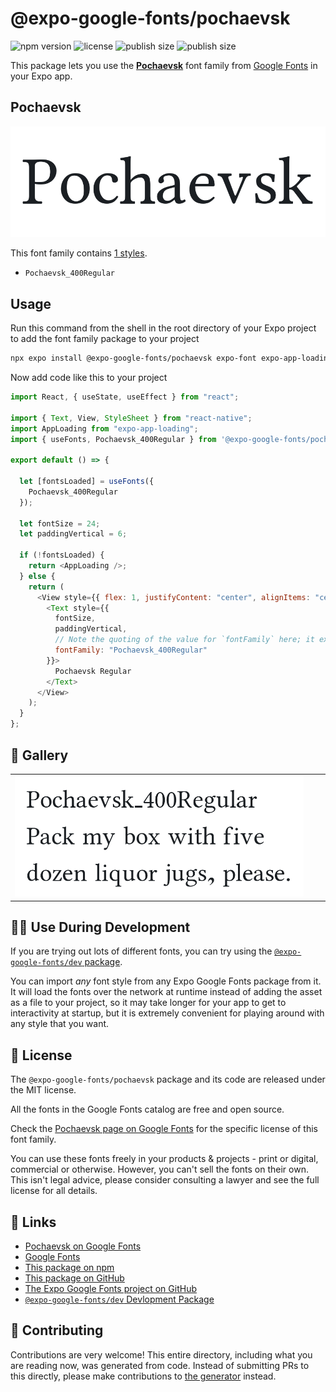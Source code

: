 # @expo-google-fonts/pochaevsk

![npm version](https://flat.badgen.net/npm/v/@expo-google-fonts/pochaevsk)
![license](https://flat.badgen.net/github/license/expo/google-fonts)
![publish size](https://flat.badgen.net/packagephobia/install/@expo-google-fonts/pochaevsk)
![publish size](https://flat.badgen.net/packagephobia/publish/@expo-google-fonts/pochaevsk)

This package lets you use the [**Pochaevsk**](https://fonts.google.com/specimen/Pochaevsk) font family from [Google Fonts](https://fonts.google.com/) in your Expo app.

## Pochaevsk

![Pochaevsk](./font-family.png)

This font family contains [1 styles](#-gallery).

- `Pochaevsk_400Regular`

## Usage

Run this command from the shell in the root directory of your Expo project to add the font family package to your project

```sh
npx expo install @expo-google-fonts/pochaevsk expo-font expo-app-loading
```

Now add code like this to your project

```js
import React, { useState, useEffect } from "react";

import { Text, View, StyleSheet } from "react-native";
import AppLoading from "expo-app-loading";
import { useFonts, Pochaevsk_400Regular } from '@expo-google-fonts/pochaevsk';

export default () => {

  let [fontsLoaded] = useFonts({
    Pochaevsk_400Regular
  });

  let fontSize = 24;
  let paddingVertical = 6;

  if (!fontsLoaded) {
    return <AppLoading />;
  } else {
    return (
      <View style={{ flex: 1, justifyContent: "center", alignItems: "center" }}>
        <Text style={{
          fontSize,
          paddingVertical,
          // Note the quoting of the value for `fontFamily` here; it expects a string!
          fontFamily: "Pochaevsk_400Regular"
        }}>
          Pochaevsk Regular
        </Text>
      </View>
    );
  }
};
```

## 🔡 Gallery


||||
|-|-|-|
|![Pochaevsk_400Regular](./Pochaevsk_400Regular.ttf.png)||||


## 👩‍💻 Use During Development

If you are trying out lots of different fonts, you can try using the [`@expo-google-fonts/dev` package](https://github.com/expo/google-fonts/tree/master/font-packages/dev#readme).

You can import _any_ font style from any Expo Google Fonts package from it. It will load the fonts over the network at runtime instead of adding the asset as a file to your project, so it may take longer for your app to get to interactivity at startup, but it is extremely convenient for playing around with any style that you want.


## 📖 License

The `@expo-google-fonts/pochaevsk` package and its code are released under the MIT license.

All the fonts in the Google Fonts catalog are free and open source.

Check the [Pochaevsk page on Google Fonts](https://fonts.google.com/specimen/Pochaevsk) for the specific license of this font family.

You can use these fonts freely in your products & projects - print or digital, commercial or otherwise. However, you can't sell the fonts on their own. This isn't legal advice, please consider consulting a lawyer and see the full license for all details.

## 🔗 Links

- [Pochaevsk on Google Fonts](https://fonts.google.com/specimen/Pochaevsk)
- [Google Fonts](https://fonts.google.com/)
- [This package on npm](https://www.npmjs.com/package/@expo-google-fonts/pochaevsk)
- [This package on GitHub](https://github.com/expo/google-fonts/tree/master/font-packages/pochaevsk)
- [The Expo Google Fonts project on GitHub](https://github.com/expo/google-fonts)
- [`@expo-google-fonts/dev` Devlopment Package](https://github.com/expo/google-fonts/tree/master/font-packages/dev)

## 🤝 Contributing

Contributions are very welcome! This entire directory, including what you are reading now, was generated from code. Instead of submitting PRs to this directly, please make contributions to [the generator](https://github.com/expo/google-fonts/tree/master/packages/generator) instead.
